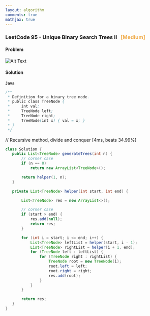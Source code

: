 ```yaml
---
layout: algorithm
comments: true
mathjax: true
---
```


### LeetCode 95 - Unique Binary Search Trees II &nbsp; <span style="color:#F0AD4E;">[Medium]</span>

#### Problem

![Alt Text]({{site.baseurl}}/algorithms/leetcode/images/leetcode95.png)

#### Solution

**`Java`**

```java
/**
 * Definition for a binary tree node.
 * public class TreeNode {
 *     int val;
 *     TreeNode left;
 *     TreeNode right;
 *     TreeNode(int x) { val = x; }
 * }
 */
 ```
 // Recursive method, divide and conquer [4ms, beats 34.99%]
 ```java
class Solution {
    public List<TreeNode> generateTrees(int n) {
        // corner case
        if (n == 0)
            return new ArrayList<TreeNode>();

        return helper(1, n);
    }

    private List<TreeNode> helper(int start, int end) {

        List<TreeNode> res = new ArrayList<>();

        // corner case
        if (start > end) {
            res.add(null);
            return res;
        }

        for (int i = start; i <= end; i++) {
            List<TreeNode> leftList = helper(start, i - 1);
            List<TreeNode> rightList = helper(i + 1, end);
            for (TreeNode left : leftList) {
                for (TreeNode right : rightList) {
                    TreeNode root = new TreeNode(i);
                    root.left = left;
                    root.right = right;
                    res.add(root);
                }
            }
        }

        return res;
    }
}
```

<br><br>
